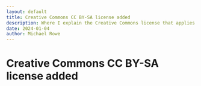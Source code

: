 ```yaml
---
layout: default
title: Creative Commons CC BY-SA license added
description: Where I explain the Creative Commons license that applies to this work.
date: 2024-01-04
author: Michael Rowe
---
```

# Creative Commons CC BY-SA license added

